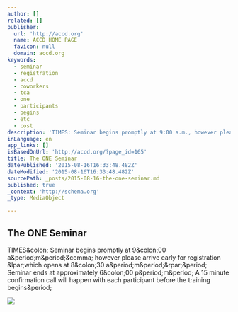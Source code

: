 ```yaml
---
author: []
related: []
publisher:
  url: 'http://accd.org'
  name: ACCD HOME PAGE
  favicon: null
  domain: accd.org
keywords:
  - seminar
  - registration
  - accd
  - coworkers
  - tca
  - one
  - participants
  - begins
  - etc
  - cost
description: 'TIMES: Seminar begins promptly at 9:00 a.m., however please arrive early for registration (which opens at 8:30 a.m.). Seminar ends at approximately 6:00 p.m. A 15 minute confirmation call will happen with each participant before the training begins.'
inLanguage: en
app_links: []
isBasedOnUrl: 'http://accd.org/?page_id=165'
title: The ONE Seminar
datePublished: '2015-08-16T16:33:48.482Z'
dateModified: '2015-08-16T16:33:48.482Z'
sourcePath: _posts/2015-08-16-the-one-seminar.md
published: true
_context: 'http://schema.org'
_type: MediaObject

---
```

<article style=""><h1>The ONE Seminar</h1><p>TIMES&amp;colon; Seminar begins promptly at 9&amp;colon;00 a&amp;period;m&amp;period;&amp;comma; however please arrive early for registration &amp;lpar;which opens at 8&amp;colon;30 a&amp;period;m&amp;period;&amp;rpar;&amp;period; Seminar ends at approximately 6&amp;colon;00 p&amp;period;m&amp;period; A 15 minute confirmation call will happen with each participant before the training begins&amp;period;</p><img src="http://accd.org/wp-content/uploads/2012/01/One-Logo-3-people2-e1328138245827.jpg" /></article>
